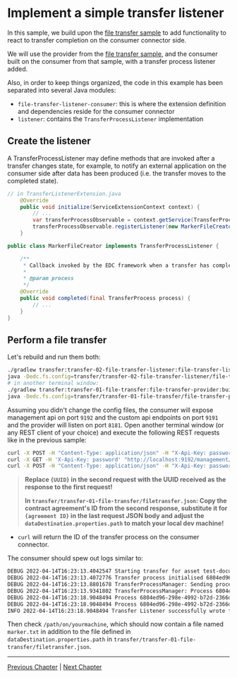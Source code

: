 # Implement a simple transfer listener

In this sample, we build upon the [file transfer sample](../transfer-01-file-transfer/README.md) to add functionality
to react to transfer completion on the consumer connector side.

We will use the provider from the [file transfer sample](../transfer-01-file-transfer/README.md), and the consumer
built on the consumer from that sample, with a transfer process listener added.

Also, in order to keep things organized, the code in this example has been separated into several Java modules:

- `file-transfer-listener-consumer`: this is where the extension definition and dependencies reside for the consumer connector
- `listener`: contains the `TransferProcessListener` implementation

## Create the listener

A TransferProcessListener may define methods that are invoked after a transfer changes state, for example, to notify an
external application on the consumer side after data has been produced (i.e. the transfer moves to the completed state).

```java
// in TransferListenerExtension.java
    @Override
    public void initialize(ServiceExtensionContext context) {
        // ...
        var transferProcessObservable = context.getService(TransferProcessObservable.class);
        transferProcessObservable.registerListener(new MarkerFileCreator(monitor));
    }
```

```java
public class MarkerFileCreator implements TransferProcessListener {

    /**
     * Callback invoked by the EDC framework when a transfer has completed.
     *
     * @param process
     */
    @Override
    public void completed(final TransferProcess process) {
        // ...
    }
}
```

## Perform a file transfer

Let's rebuild and run them both:

```bash
./gradlew transfer:transfer-02-file-transfer-listener:file-transfer-listener-consumer:build
java -Dedc.fs.config=transfer/transfer-02-file-transfer-listener/file-transfer-listener-consumer/config.properties -jar transfer/transfer-02-file-transfer-listener/file-transfer-listener-consumer/build/libs/consumer.jar
# in another terminal window:
./gradlew transfer:transfer-01-file-transfer:file-transfer-provider:build
java -Dedc.fs.config=transfer/transfer-01-file-transfer/file-transfer-provider/config.properties -jar transfer/transfer-01-file-transfer/file-transfer-provider/build/libs/provider.jar
````

Assuming you didn't change the config files, the consumer will expose management api on port `9192` and the custom
api endpoints on port `9191` and the provider will listen on port `8181`.
Open another terminal window (or any REST client of your choice) and execute the following REST requests like in the
previous sample:

```bash
curl -X POST -H "Content-Type: application/json" -H "X-Api-Key: password" -d @transfer/transfer-01-file-transfer/contractoffer.json "http://localhost:9192/management/v2/contractnegotiations"
curl -X GET -H 'X-Api-Key: password' "http://localhost:9192/management/v2/contractnegotiations/{UUID}"
curl -X POST -H "Content-Type: application/json" -H "X-Api-Key: password" -d @transfer/transfer-01-file-transfer/filetransfer.json "http://localhost:9192/management/v2/transferprocesses"
```

> **Replace `{UUID}` in the second request with the UUID received as the response to the first request!**
>
> **In `transfer/transfer-01-file-transfer/filetransfer.json`: Copy the contract agreement's ID from the second response,
> substitute it for `{agreement ID}` in the last request JSON body and adjust the `dataDestination.properties.path` to match your local dev machine!**

- `curl` will return the ID of the transfer process on the consumer connector.

The consumer should spew out logs similar to:

```bash
DEBUG 2022-04-14T16:23:13.4042547 Starting transfer for asset test-document
DEBUG 2022-04-14T16:23:13.4072776 Transfer process initialised 6804ed96-298e-4992-b72d-2366d97cf7a6
DEBUG 2022-04-14T16:23:13.8801678 TransferProcessManager: Sending process 6804ed96-298e-4992-b72d-2366d97cf7a6 request to http://localhost:8282/protocol
DEBUG 2022-04-14T16:23:13.9341802 TransferProcessManager: Process 6804ed96-298e-4992-b72d-2366d97cf7a6 is now REQUESTED
DEBUG 2022-04-14T16:23:18.9048494 Process 6804ed96-298e-4992-b72d-2366d97cf7a6 is now IN_PROGRESS
DEBUG 2022-04-14T16:23:18.9048494 Process 6804ed96-298e-4992-b72d-2366d97cf7a6 is now COMPLETED
INFO 2022-04-14T16:23:18.9048494 Transfer Listener successfully wrote file C:\Users\pechande\dev\coding\EDC\marker.txt
```

Then check `/path/on/yourmachine`, which should now contain a file named `marker.txt` in addition to the file defined
in `dataDestination.properties.path` in `transfer/transfer-01-file-transfer/filetransfer.json`.

---

[Previous Chapter](../transfer-01-file-transfer/README.md) | [Next Chapter](../transfer-03-modify-transferprocess/README.md)
